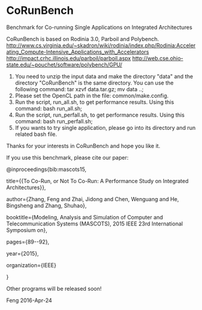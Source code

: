 # CoRunBench
Benchmark for Co-running Single Applications on Integrated Architectures

CoRunBench is based on Rodinia 3.0, Parboil and Polybench.
http://www.cs.virginia.edu/~skadron/wiki/rodinia/index.php/Rodinia:Accelerating_Compute-Intensive_Applications_with_Accelerators
http://impact.crhc.illinois.edu/parboil/parboil.aspx
http://web.cse.ohio-state.edu/~pouchet/software/polybench/GPU/

1. You need to unzip the input data and make the directory "data" and the directory "CoRunBench" is the same directory.
You can use the following command:
tar xzvf data.tar.gz;
mv data ..;
2. Please set the OpenCL path in the file: common/make.config.
3. Run the script, run_all.sh, to get performance results.
Using this command:
bash run_all.sh;
4. Run the script, run_perfall.sh, to get performance results.
Using this command:
bash run_perfall.sh;
5. If you wants to try single application, please go into its directory and run related bash file.

Thanks for your interests in CoRunBench and hope you like it.

If you use this benchmark, please cite our paper:

@inproceedings{bib:mascots15,

  title={{To Co-Run, or Not To Co-Run: A Performance Study on Integrated Architectures}},

  author={Zhang, Feng and Zhai, Jidong and Chen, Wenguang and He, Bingsheng and Zhang, Shuhao},

  booktitle={Modeling, Analysis and Simulation of Computer and Telecommunication Systems (MASCOTS), 2015 IEEE 23rd International Symposium on},

  pages={89--92},

  year={2015},

  organization={IEEE}

}

Other programs will be released soon!

Feng
2016-Apr-24

